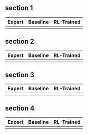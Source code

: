 <!--
<table>
    <tr>
      <td>1</td>
      <th><audio controls autoplay>
        <source src="https://github.com/eric551130/MusicDemo/raw/refs/heads/main/WAV_1111/song_1_0.88713.wav"
        type="audio/mpeg">
       </audio></th>
    </tr>
    <tr>
      <td>2</td>
      <td><audio controls autoplay>
        <source src="https://github.com/eric551130/MusicDemo/raw/refs/heads/main/WAV_1111/song_2_0.86003.wav"
        type="audio/mpeg">
       </audio></td>
    </tr>
    <tr>
      <td>3</td>
      <th><audio controls autoplay>
        <source src="https://github.com/eric551130/MusicDemo/raw/refs/heads/main/WAV_1111/song_3_0.92767.wav"
        type="audio/mpeg">
       </audio></th>   
    </tr>  
    <tr>
        <td>4</td>
      <td><audio controls autoplay>
        <source src="https://github.com/eric551130/MusicDemo/raw/refs/heads/main/WAV_1111/song_4_0.89385.wav"
        type="audio/mpeg">
       </audio></td>
    </tr>
    <tr>
        <td>5</td>
      <td><audio controls autoplay>
        <source src="https://github.com/eric551130/MusicDemo/raw/refs/heads/main/WAV_1111/song_5_0.83701.wav"
        type="audio/mpeg">
       </audio></td>
    </tr>
</table>
-->


<section id="section1">
  <h2>section 1</h2>
  <table>
    <thead>
      <tr>
        <th>Expert</th>
        <th>Baseline</th>
        <th>RL-Trained</th>
      </tr>
    </thead>
    <tbody>
      <tr>
          <td>
            <div>
              <midi-player src="https://raw.githubusercontent.com/eric551130/MusicDemo/main/MIDI_1111/expert_009.mid" sound-font visualizer="#section1 midi-visualizer">
              </midi-player>
            </div>
          </td>
          <td>
            <div>
              <midi-player src="https://raw.githubusercontent.com/eric551130/MusicDemo/main/MIDI_1111/song_1_0.88713.mid" sound-font visualizer="#section1 midi-visualizer">
              </midi-player>
            </div>       
          </td>
          <td>
            <div>
              <midi-player src="https://raw.githubusercontent.com/eric551130/MusicDemo/main/MIDI_1111/song_3_0.92767.mid" sound-font visualizer="#section1 midi-visualizer">
              </midi-player>
            </div>       
          </td>
      </tr>
    </tbody>
  </table>
  <midi-visualizer type="piano-roll"></midi-visualizer>
</section>

<section id="section2">
<h2>section 2</h2>
  <table>
    <thead>
      <tr>
        <th>Expert</th>
        <th>Baseline</th>
        <th>RL-Trained</th>
      </tr>
    </thead>
    <tbody>
      <tr>
          <td>
            <div>
              <midi-player src="https://raw.githubusercontent.com/eric551130/MusicDemo/main/MIDI_1111/expert_009.mid" sound-font visualizer="#section2 midi-visualizer">
              </midi-player>
            </div>
          </td>
          <td>
            <div>
              <midi-player src="https://raw.githubusercontent.com/eric551130/MusicDemo/main/MIDI_1111/song_1_0.88713.mid" sound-font visualizer="#section2 midi-visualizer">
              </midi-player>
            </div>       
          </td>
          <td>
            <div>
              <midi-player src="https://raw.githubusercontent.com/eric551130/MusicDemo/main/MIDI_1111/song_3_0.92767.mid" sound-font visualizer="#section2 midi-visualizer">
              </midi-player>
            </div>       
          </td>
      </tr>
    </tbody>
  </table>
  <midi-visualizer type="piano-roll"></midi-visualizer>
</section>

<section id="section3">
<h2>section 3</h2>
  <table>
    <thead>
      <tr>
        <th>Expert</th>
        <th>Baseline</th>
        <th>RL-Trained</th>
      </tr>
    </thead>
    <tbody>
      <tr>
          <td>
            <div>
              <midi-player src="https://raw.githubusercontent.com/eric551130/MusicDemo/main/MIDI_1111/expert_009.mid" sound-font visualizer="#section3 midi-visualizer">
              </midi-player>
            </div>
          </td>
          <td>
            <div>
              <midi-player src="https://raw.githubusercontent.com/eric551130/MusicDemo/main/MIDI_1111/song_1_0.88713.mid" sound-font visualizer="#section3 midi-visualizer">
              </midi-player>
            </div>       
          </td>
          <td>
            <div>
              <midi-player src="https://raw.githubusercontent.com/eric551130/MusicDemo/main/MIDI_1111/song_3_0.92767.mid" sound-font visualizer="#section3 midi-visualizer">
              </midi-player>
            </div>       
          </td>
      </tr>
    </tbody>
  </table>
  <midi-visualizer type="piano-roll"></midi-visualizer>
</section>

<section id="section4">
<h2>section 4</h2>
  <table>
    <thead>
      <tr>
        <th>Expert</th>
        <th>Baseline</th>
        <th>RL-Trained</th>
      </tr>
    </thead>
    <tbody>
      <tr>
          <td>
            <div>
              <midi-player src="https://raw.githubusercontent.com/eric551130/MusicDemo/main/MIDI_1111/expert_009.mid" sound-font visualizer="#section4 midi-visualizer">
              </midi-player>
            </div>
          </td>
          <td>
            <div>
              <midi-player src="https://raw.githubusercontent.com/eric551130/MusicDemo/main/MIDI_1111/song_1_0.88713.mid" sound-font visualizer="#section4 midi-visualizer">
              </midi-player>
            </div>       
          </td>
          <td>
            <div>
              <midi-player src="https://raw.githubusercontent.com/eric551130/MusicDemo/main/MIDI_1111/song_3_0.92767.mid" sound-font visualizer="#section4 midi-visualizer">
              </midi-player>
            </div>       
          </td>
      </tr>
    </tbody>
  </table>
  <midi-visualizer type="piano-roll"></midi-visualizer>
</section>

<script src="https://cdn.jsdelivr.net/combine/npm/tone@14.7.58,npm/@magenta/music@1.23.1/es6/core.js,npm/focus-visible@5,npm/html-midi-player@1.4.0"></script>
